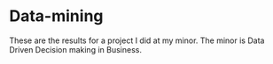 # Data-mining
These are the results for a project I did at my minor. The minor is Data Driven Decision making in Business.
